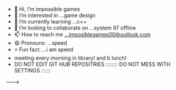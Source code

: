 - 👋 Hi, I’m impossible games
- 👀 I’m interested in ...game design
- 🌱 I’m currently learning ...c++
- 💞️ I’m looking to collaborate on ...system 97 offline
- 📫 How to reach me ...imposiblegames00@outlook.com
- 😄 Pronouns: ...speed
- ⚡ Fun fact: ...i am speed 
- meeting every morning in library! and b lunch!
- DO NOT EDIT GIT HUB REPOSITRIES :::::::: DO NOT MESS WITH SETTINGS ::::::

--->
